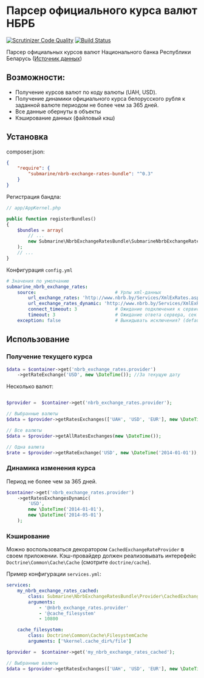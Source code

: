Парсер официального курса валют НБРБ
====================================

[![Scrutinizer Code Quality](https://scrutinizer-ci.com/g/by25/NbrbExchangeRatesBundle/badges/quality-score.png?b=master)](https://scrutinizer-ci.com/g/by25/NbrbExchangeRatesBundle/?branch=master)
[![Build Status](https://scrutinizer-ci.com/g/by25/NbrbExchangeRatesBundle/badges/build.png?b=master)](https://scrutinizer-ci.com/g/by25/NbrbExchangeRatesBundle/build-status/master)


Парсер официальных курсов валют Национального банка Республики Беларусь ([Источник данных](http://www.nbrb.by/statistics/Rates/XML/))

Возможности:
------------

- Получение курсов валют по коду валюты (UAH, USD).
- Получение динамики официального курса белорусского рубля к заданной валюте периодом не более чем за 365 дней.
- Все данные обернуты в объекты
- Кэширование данных (файловый кэш)


Установка
---------

composer.json:

```json
{
    "require": {
        "submarine/nbrb-exchange-rates-bundle": "^0.3"
    }
}
```



Регистрация бандла:

```php
// app/AppKernel.php

public function registerBundles()
{
    $bundles = array(
		// ...
		new Submarine\NbrbExchangeRatesBundle\SubmarineNbrbExchangeRatesBundle(),
	);
	// ...
}
```

Конфигурация `config.yml`

```yaml
# Значения по умолчанию
submarine_nbrb_exchange_rates:
    source:                             # Урлы xml-данных
        url_exchange_rates: 'http://www.nbrb.by/Services/XmlExRates.aspx'
        url_exchange_rates_dynamic: 'http://www.nbrb.by/Services/XmlExRatesDyn.aspx'
        connect_timeout: 3              # Ожидание подключения к сервису, сек (default: 3)
        timeout: 3                      # Ожидание ответа сервера, сек (default: 3)
    exception: false                    # Выкидывать исключения? (default: false)
```


Использование
-------------

### Получение текущего курса

```php
$data = $container->get('nbrb_exchange_rates.provider')
    ->getRateExchange('USD', new \DateTime()); //За текущую дату
```


Несколько валют:

```php

$provider =  $container->get('nbrb_exchange_rates.provider');

// Выбранные валюты
$data = $provider->getRatesExchanges(['UAH', 'USD', 'EUR'], new \DateTime());

// Все валюты
$data = $provider->getAllRatesExchanges(new \DateTime());

// Одна валюта
$rate = $provider->getRateExchange('USD', new \DateTime('2014-01-01'));
```


### Динамика изменения курса

 Период не более чем за 365 дней.

```php
$container->get('nbrb_exchange_rates.provider')
    ->getRatesExchangesDynamic(
        'USD', 
        new \DateTime('2014-01-01'), 
        new \DateTime('2014-05-01')
    );
```

### Кэширование

Можно воспользоваться декоратором `CachedExchangeRateProvider` в своем приложении.
Кэш-провайдер должен реализовывать интерефейс `Doctrine\Common\Cache\Cache` (смотрите `doctrine/cache`).

Пример конфигурации `services.yml`:

```yaml
services:
    my_nbrb_exchange_rates_cached:
        class: Submarine\NbrbExchangeRatesBundle\Provider\CachedExchangeRateProvider
        arguments:
            - '@nbrb_exchange_rates.provider'
            - '@cache_filesystem'
            - 10800

    cache_filesystem:
        class: Doctrine\Common\Cache\FilesystemCache
        arguments: ['%kernel.cache_dir%/file']
```

```php
$provider =  $container->get('my_nbrb_exchange_rates_cached');

// Выбранные валюты
$data = $provider->getRatesExchanges(['UAH', 'USD', 'EUR'], new \DateTime());
```